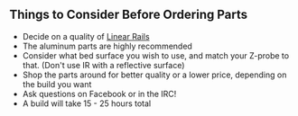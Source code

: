 ## Things to Consider Before Ordering Parts

  * Decide on a quality of [Linear Rails](./linear_rails.md)
  * The aluminum parts are highly recommended
  * Consider what bed surface you wish to use, and match your Z-probe to that. (Don't use IR with a reflective surface)
  * Shop the parts around for better quality or a lower price, depending on the build you want
  * Ask questions on Facebook or in the IRC!
  * A build will take 15 - 25 hours total
